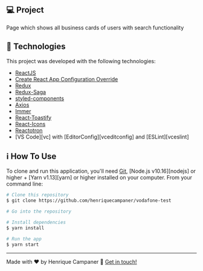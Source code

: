 

## 💻 Project

Page which shows all business cards of users with search functionality


## :rocket: Technologies

This project was developed with the following technologies:

-  [ReactJS](https://reactjs.org/)
-  [Create React App Configuration Override](https://github.com/sharegate/craco)
-  [Redux](https://redux.js.org/)
-  [Redux-Saga](https://redux-saga.js.org/)
-  [styled-components](https://www.styled-components.com/)
-  [Axios](https://github.com/axios/axios)
-  [Immer](https://github.com/immerjs/immer)
-  [React-Toastify](https://fkhadra.github.io/react-toastify/)
-  [React-Icons](http://react-icons.github.io/react-icons/)
-  [Reactotron](https://infinite.red/reactotron)
-  [VS Code][vc] with [EditorConfig][vceditconfig] and [ESLint][vceslint]



## :information_source: How To Use

To clone and run this application, you'll need [Git](https://git-scm.com), [Node.js v10.16][nodejs] or higher + [Yarn v1.13][yarn] or higher installed on your computer. From your command line:

```bash
# Clone this repository
$ git clone https://github.com/henriquecampaner/vodafone-test

# Go into the repository

# Install dependencies
$ yarn install

# Run the app
$ yarn start
```

---

Made with ♥ by Henrique Campaner :wave: [Get in touch!](https://www.linkedin.com/in/henrique-campaner/)
